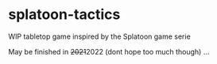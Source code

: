 # splatoon-tactics

WIP tabletop game inspired by the Splatoon game serie

May be finished in ~~2021~~2022 (dont hope too much though) ...

